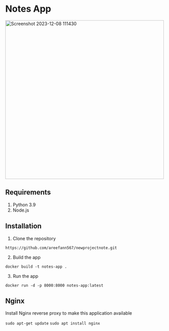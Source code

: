 # Notes App
<img width="498" alt="Screenshot 2023-12-08 111430" src="https://github.com/areefann567/newprojectnote/assets/120305645/5dbecf59-3da8-4deb-adce-55cc8b51c8d6">


## Requirements
1. Python 3.9
2. Node.js
   

## Installation
1. Clone the repository
```
https://github.com/areefann567/newprojectnote.git
```

2. Build the app
```
docker build -t notes-app .
```

3. Run the app
```
docker run -d -p 8000:8000 notes-app:latest
```

## Nginx

Install Nginx reverse proxy to make this application available

`sudo apt-get update`
`sudo apt install nginx`

